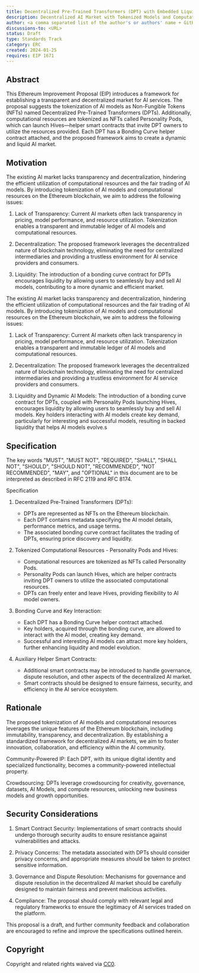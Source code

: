 ```yaml
---
title: Decentralized Pre-Trained Transformers (DPT) with Embedded Liquidity
description: Decentralized AI Market with Tokenized Models and Computational Resources
author: <a comma separated list of the author's or authors' name + GitHub username (in parenthesis), or name and email (in angle brackets).  Example, FirstName LastName (@GitHubUsername), FirstName LastName <foo@bar.com>, FirstName (@GitHubUsername) and GitHubUsername (@GitHubUsername)>
discussions-to: <URL>
status: Draft
type: Standards Track
category: ERC
created: 2024-01-25
requires: EIP 1671
---
```


## Abstract

<!--
  The Abstract is a multi-sentence (short paragraph) technical summary. This should be a very terse and human-readable version of the specification section. Someone should be able to read only the abstract to get the gist of what this specification does.

  TODO: Remove this comment before submitting
-->

This Ethereum Improvement Proposal (EIP) introduces a framework for establishing a transparent and decentralized market
for AI services. The proposal suggests the tokenization of AI models as Non-Fungible Tokens (NFTs) named Decentralized
Pre-Trained Transformers (DPTs). Additionally, computational resources are tokenized as NFTs called Personality Pods,
which can launch Hives—helper smart contracts that invite DPT owners to utilize the resources provided. Each DPT has a
Bonding Curve helper contract attached, and the proposed framework aims to create a dynamic and liquid AI market.

## Motivation

<!--
  This section is optional.

  The motivation section should include a description of any nontrivial problems the EIP solves. It should not describe how the EIP solves those problems, unless it is not immediately obvious. It should not describe why the EIP should be made into a standard, unless it is not immediately obvious.

  With a few exceptions, external links are not allowed. If you feel that a particular resource would demonstrate a compelling case for your EIP, then save it as a printer-friendly PDF, put it in the assets folder, and link to that copy.

  TODO: Remove this comment before submitting
-->

The existing AI market lacks transparency and decentralization, hindering the efficient utilization of computational
resources and the fair trading of AI models. By introducing tokenization of AI models and computational resources on the
Ethereum blockchain, we aim to address the following issues:

1.  Lack of Transparency: Current AI markets often lack transparency in pricing, model performance, and resource
    utilization. Tokenization enables a transparent and immutable ledger of AI models and computational resources.

2.  Decentralization: The proposed framework leverages the decentralized nature of blockchain technology,
    eliminating the need for centralized intermediaries and providing a trustless environment for AI service providers
    and consumers.

3.  Liquidity: The introduction of a bonding curve contract for DPTs encourages liquidity by allowing users to
    seamlessly buy and sell AI models, contributing to a more dynamic and efficient market.

The existing AI market lacks transparency and decentralization, hindering the efficient utilization of computational
resources and the fair trading of AI models. By introducing tokenization of AI models and computational resources on the
Ethereum blockchain, we aim to address the following issues:

1.  Lack of Transparency: Current AI markets often lack transparency in pricing, model performance, and resource
    utilization. Tokenization enables a transparent and immutable ledger of AI models and computational resources.

2.  Decentralization: The proposed framework leverages the decentralized nature of blockchain technology,
    eliminating the need for centralized intermediaries and providing a trustless environment for AI service providers
    and consumers.

3.  Liquidity and Dynamic AI Models: The introduction of a bonding curve contract for DPTs, coupled with Personality
    Pods launching Hives, encourages liquidity by allowing users to seamlessly buy and sell AI models. Key holders
    interacting with AI models create key demand, particularly for interesting and successful models, resulting in
    backed liquidity that helps AI models evolve.s

## Specification

<!--
  The Specification section should describe the syntax and semantics of any new feature. The specification should be detailed enough to allow competing, interoperable implementations for any of the current Ethereum platforms (besu, erigon, ethereumjs, go-ethereum, nethermind, or others).

  It is recommended to follow RFC 2119 and RFC 8170. Do not remove the key word definitions if RFC 2119 and RFC 8170 are followed.

  TODO: Remove this comment before submitting
-->

The key words "MUST", "MUST NOT", "REQUIRED", "SHALL", "SHALL NOT", "SHOULD", "SHOULD NOT", "RECOMMENDED", "NOT RECOMMENDED", "MAY", and "OPTIONAL" in this document are to be interpreted as described in RFC 2119 and RFC 8174.

Specification

1. Decentralized Pre-Trained Transformers (DPTs):
    - DPTs are represented as NFTs on the Ethereum blockchain.
    - Each DPT contains metadata specifying the AI model details, performance metrics, and usage terms.
    - The associated bonding curve contract facilitates the trading of DPTs, ensuring price discovery and liquidity.

2. Tokenized Computational Resources - Personality Pods and Hives:
    - Computational resources are tokenized as NFTs called Personality Pods.
    - Personality Pods can launch Hives, which are helper contracts inviting DPT owners to utilize the associated
      computational resources.
    - DPTs can freely enter and leave Hives, providing flexibility to AI model owners.

3. Bonding Curve and Key Interaction:
    - Each DPT has a Bonding Curve helper contract attached.
    - Key holders, acquired through the bonding curve, are allowed to interact with the AI model, creating key demand.
    - Successful and interesting AI models can attract more key holders, further enhancing liquidity and model
      evolution.

4. Auxiliary Helper Smart Contracts:
    - Additional smart contracts may be introduced to handle governance, dispute resolution, and other aspects of the
      decentralized AI market.
    - Smart contracts should be designed to ensure fairness, security, and efficiency in the AI service ecosystem.

## Rationale

<!--
  The rationale fleshes out the specification by describing what motivated the design and why particular design decisions were made. It should describe alternate designs that were considered and related work, e.g. how the feature is supported in other languages.

  The current placeholder is acceptable for a draft.

  TODO: Remove this comment before submitting
-->

The proposed tokenization of AI models and computational resources leverages the unique features of the Ethereum
blockchain, including immutability, transparency, and decentralization. By establishing a standardized framework for
decentralized AI markets, we aim to foster innovation, collaboration, and efficiency within the AI community.

Community-Powered IP: Each DPT, with its unique digital identity and specialized functionality, becomes a
community-powered intellectual property.

Crowdsourcing: DPTs leverage crowdsourcing for creativity, governance, datasets, AI Models, and compute resources,
unlocking new business models and growth opportunities.

## Security Considerations

<!--
  All EIPs must contain a section that discusses the security implications/considerations relevant to the proposed change. Include information that might be important for security discussions, surfaces risks and can be used throughout the life cycle of the proposal. For example, include security-relevant design decisions, concerns, important discussions, implementation-specific guidance and pitfalls, an outline of threats and risks and how they are being addressed. EIP submissions missing the "Security Considerations" section will be rejected. An EIP cannot proceed to status "Final" without a Security Considerations discussion deemed sufficient by the reviewers.

  The current placeholder is acceptable for a draft.

  TODO: Remove this comment before submitting
-->

1.  Smart Contract Security: Implementations of smart contracts should undergo thorough security audits to ensure
    resistance against vulnerabilities and attacks.

2.  Privacy Concerns: The metadata associated with DPTs should consider privacy concerns, and appropriate measures
    should be taken to protect sensitive information.

3.  Governance and Dispute Resolution: Mechanisms for governance and dispute resolution in the decentralized AI market
    should be carefully designed to maintain fairness and prevent malicious activities.

4.  Compliance: The proposal should comply with relevant legal and regulatory frameworks to ensure the legitimacy of AI
    services traded on the platform.

This proposal is a draft, and further community feedback and collaboration are encouraged to refine and improve the
specifications outlined herein.

## Copyright

Copyright and related rights waived via [CC0](../LICENSE.md).
